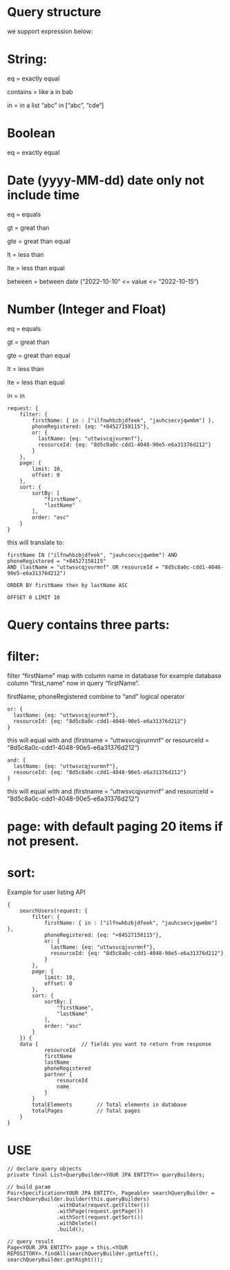# Query structure

we support expression below:

# String:

eq = exactly equal

contains = like a in bab

in = in a list “abc” in [“abc”, “cde“]

# Boolean

eq = exactly equal

# Date (yyyy-MM-dd) date only not include time

eq = equals

gt = great than

gte = great than equal

lt = less than

lte = less than equal

between = between date (“2022-10-10“ <= value <= “2022-10-15“)

# Number (Integer and Float)

eq = equals

gt = great than

gte = great than equal

lt = less than

lte = less than equal

in = in

```shell
request: {
    filter: {
        firstName: { in : ["ilfnwhbzbjdfeek", "jauhcsecvjqwmbm"] },
        phoneRegistered: {eq: "+84527158115"},
        or: {
          lastName: {eq: "uttwsvcqjvurmnf"},
          resourceId: {eq: "8d5c8a0c-cdd1-4048-90e5-e6a31376d212"}
        }
    },
    page: {
        limit: 10,
        offset: 0
    },
    sort: {
        sortBy: [
            "firstName",
            "lastName"
        ],
        order: "asc"
    }
}
```


this will translate to:

```shell
firstName IN ("ilfnwhbzbjdfeek", "jauhcsecvjqwmbm") AND phoneRegistered = "+84527158115"
AND (lastName = "uttwsvcqjvurmnf" OR resourceId = "8d5c8a0c-cdd1-4048-90e5-e6a31376d212")

ORDER BY firstName then by lastName ASC

OFFSET 0 LIMIT 10
```

# Query contains three parts:

# filter: <optional>

filter “firstName" map with column name in database for example database column “first_name“ now in query “firstName“.

firstName, phoneRegistered combine to “and” logical operator

```shell
or: {
  lastName: {eq: "uttwsvcqjvurmnf"},
  resourceId: {eq: "8d5c8a0c-cdd1-4048-90e5-e6a31376d212"}
}
``` 

this will equal with and (firstname = “uttwsvcqjvurmnf“ or resourceId = “8d5c8a0c-cdd1-4048-90e5-e6a31376d212“)

```shell
and: {
  lastName: {eq: "uttwsvcqjvurmnf"},
  resourceId: {eq: "8d5c8a0c-cdd1-4048-90e5-e6a31376d212"}
}
``` 

this will equal with and (firstname = “uttwsvcqjvurmnf“ and resourceId = “8d5c8a0c-cdd1-4048-90e5-e6a31376d212“)

# page: <optional> with default paging 20 items if not present.

# sort: <optional>


Example for user listing API

```shell
{
    searchUsers(request: {
        filter: {
            firstName: { in : ["ilfnwhbzbjdfeek", "jauhcsecvjqwmbm"] },
            phoneRegistered: {eq: "+84527158115"},
            or: {
              lastName: {eq: "uttwsvcqjvurmnf"},
              resourceId: {eq: "8d5c8a0c-cdd1-4048-90e5-e6a31376d212"}
            }
        },
        page: {
            limit: 10,
            offset: 0
        },
        sort: {
            sortBy: [
                "firstName",
                "lastName"
            ],
            order: "asc"
        }
    }) {
    data {              // fields you want to return from response
            resourceId                  
            firstName
            lastName
            phoneRegistered
            partner {
                resourceId
                name
            }
        }
        totalElements        // Total elements in database
        totalPages           // Total pages
    }
}
```

# USE

```shell
// declare query objects
private final List<QueryBuilder<YOUR JPA ENTITY>> queryBuilders;

// build param
Pair<Specification<YOUR JPA ENTITY>, Pageable> searchQueryBuilder = SearchQueryBuilder.builder(this.queryBuilders)
                .withData(request.getFilter())
                .withPage(request.getPage())
                .withSort(request.getSort())
                .withDelete()
                .build();

// query result
Page<YOUR JPA ENTITY> page = this.<YOUR REPOSITORY>.findAll(searchQueryBuilder.getLeft(), searchQueryBuilder.getRight());
```
